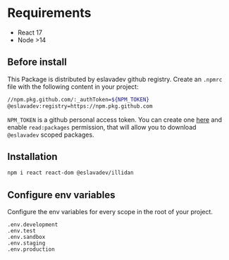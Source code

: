 # Requirements

* React 17
* Node >14

## Before install

This Package is distributed by eslavadev github registry. Create an `.npmrc` file with the following content in your project:
```bash
//npm.pkg.github.com/:_authToken=${NPM_TOKEN}
@eslavadev:registry=https://npm.pkg.github.com
```
`NPM_TOKEN` is a github personal access token. You can create one [here](https://github.com/settings/tokens) and enable `read:packages` permission, that will allow you to download `@eslavadev` scoped packages.

## Installation

```bash
npm i react react-dom @eslavadev/illidan
```

## Configure env variables

Configure the env variables for every scope in the root of your project.

```
.env.development
.env.test
.env.sandbox
.env.staging
.env.production
```